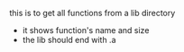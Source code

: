 this is to get all functions from a lib directory

* it shows function's name and size
* the lib should end with .a 
